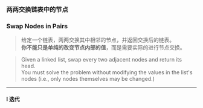 ### 两两交换链表中的节点
### Swap Nodes in Pairs

> 给定一个链表，两两交换其中相邻的节点，并返回交换后的链表。    
> **你不能只是单纯的改变节点内部的值**，而是需要实际的进行节点交换。  

> Given a linked list, swap every two adjacent nodes and return its head.  
> You must solve the problem without modifying the values in the list's nodes (i.e., only nodes themselves may be changed.)  

----------

#### I 迭代

